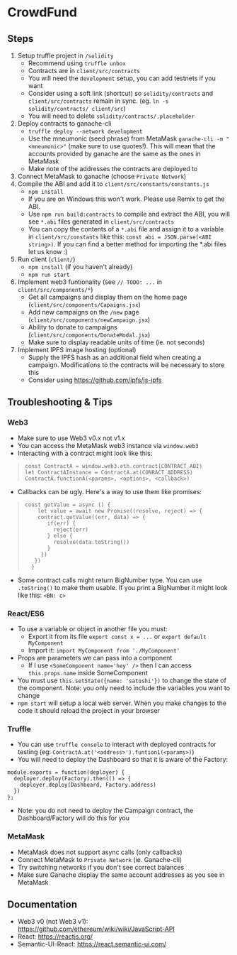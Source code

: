 # CrowdFund

## Steps

1. Setup truffle project in `/solidity`
    - Recommend using `truffle unbox`
    - Contracts are in `client/src/contracts`
    - You will need the `development` setup, you can add testnets if you want
    - Consider using a soft link (shortcut) so `solidity/contracts` and `client/src/contracts` remain in sync. (eg. `ln -s solidity/contracts/ client/src`)
    - You will need to delete `solidity/contracts/.placeholder`
2. Deploy contracts to ganache-cli
    - `truffle deploy --network development`
    - Use the mneumonic (seed phrase) from MetaMask `ganache-cli -m "<mneumonic>"` (make sure to use quotes!). This will mean that the accounts provided by ganache are the same as the ones in MetaMask
    - Make note of the addresses the contracts are deployed to
3. Connect MetaMask to ganache (choose `Private Network`)
4. Compile the ABI and add it to `client/src/constants/constants.js`
    - `npm install`
    - If you are on Windows this won't work. Please use Remix to get the ABI.
    - Use `npm run build:contracts` to compile and extract the ABI, you will see `*.abi` files generated in `client/src/contracts`
    - You can copy the contents of a `*.abi` file and assign it to a variable in `client/src/constants` like this: `const abi = JSON.parse(<ABI string>)`. If you can find a better method for importing the *.abi files let us know :)
5. Run client (`client/`)
    - `npm install` (if you haven't already)
    - `npm run start`
6. Implement web3 funtionality (see `// TODO: ...` in `client/src/components/*`)
    - Get all campaigns and display them on the home page (`client/src/components/Capaigns.jsx`)
    - Add new campaigns on the `/new` page (`client/src/components/newCampaign.jsx`)
    - Ability to donate to campaigns (`client/src/components/DonateModal.jsx`)
    - Make sure to display readable units of time (ie. not seconds)
7. Implement IPFS image hosting (optional)
    - Supply the IPFS hash as an additional field when creating a campaign. Modifications to the contracts will be necessary to store this
    - Consider using https://github.com/ipfs/js-ipfs

## Troubleshooting & Tips

### Web3
- Make sure to use Web3 v0.x not v1.x
- You can access the MetaMask web3 instance via `window.web3`
- Interacting with a contract might look like this:
> ```
> const ContractA = window.web3.eth.contract(CONTRACT_ABI)
> let ContractAInstance = ContractA.at(CONRACT_ADDRESS)
> ContractA.functionA(<params>, <options>, <callback>)
> ```

- Callbacks can be ugly. Here's a way to use them like promises:
> ```
> const getValue = async () {
>     let value = await new Promise((resolve, reject) => {
>     contract.getValue((err, data) => {
>        if(err) {
>          reject(err)
>        } else {
>          resolve(data.toString())
>        }
>      })
>    })
>   }
> ```
- Some contract calls might return BigNumber type. You can use `.toString()` to make them usable. If you print a BigNumber it might look like this: `<BN: c>`

### React/ES6
- To use a variable or object in another file you must:
    - Export it from its file `export const x = ...` or `export default MyComponent`
    - Import it: `import MyComponent from './MyComponent'`
- Props are parameters we can pass into a component
    - If I use `<SomeComponent name='hey' />` then I can access `this.props.name` inside SomeComponent
- You must use `this.setState({name: 'satoshi'})` to change the state of the component. Note: you only need to include the variables you want to change
- `npm start` will setup a local web server. When you make changes to the code it should reload the project in your browser


### Truffle
- You can use `truffle console` to interact with deployed contracts for testing (eg: `ContractA.at('<address>').funtion1(<params>)`)
- You will need to deploy the Dashboard so that it is aware of the Factory:
```
module.exports = function(deployer) {
  deployer.deploy(Factory).then(() => {
    deployer.deploy(Dashboard, Factory.address)
  })
};
```
- Note: you do not need to deploy the Campaign contract, the Dashboard/Factory will do this for you

### MetaMask
- MetaMask does not support async calls (only callbacks)
- Connect MetaMask to `Private Network` (ie. Ganache-cli)
- Try switching networks if you don't see correct balances
- Make sure Ganache display the same account addresses as you see in MetaMask

## Documentation

- Web3 v0 (not Web3 v1): https://github.com/ethereum/wiki/wiki/JavaScript-API
- React: https://reactjs.org/
- Semantic-UI-React: https://react.semantic-ui.com/